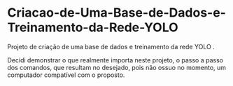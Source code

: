 # Criacao-de-Uma-Base-de-Dados-e-Treinamento-da-Rede-YOLO
Projeto de criação de uma base de dados e treinamento da rede YOLO . 


Decidi demonstrar o que realmente importa neste projeto, o passo a passo dos comandos, que resultam no desejado, pois não ossuo no momento, um computador compatível com o proposto. 
